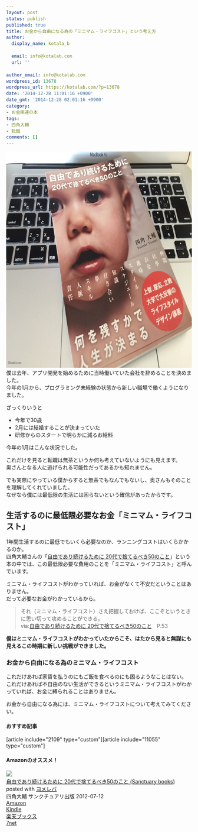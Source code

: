 ```yaml
---
layout: post
status: publish
published: true
title: お金から自由になる為の「ミニマム・ライフコスト」という考え方
author:
  display_name: kotala_b

  email: info@kotalab.com
  url: ''

author_email: info@kotalab.com
wordpress_id: 13678
wordpress_url: https://kotalab.com/?p=13678
date: '2014-12-28 11:01:16 +0900'
date_gmt: '2014-12-28 02:01:16 +0900'
category:
- お金関連の本
tags:
- 四角大輔
- 転職
comments: []
---
```

<p><img src="/wp-content/uploads/minimum-lifecost_20141228-780x585.jpg" alt="minimum-lifecost_20141228" width="780" height="585" class="aligncenter size-large wp-image-13680" /><br />
僕は去年、アプリ開発を始めるために当時働いていた会社を辞めることを決めました。<br />
今年の1月から、プログラミング未経験の状態から新しい職場で働くようになりました。</p>
<p>ざっくりいうと</p>
<ul>
<li>今年で30歳</li>
<li>2月には結婚することが決まっていた</li>
<li>研修からのスタートで明らかに減るお給料</li>
</ul>
<p>今年の1月はこんな状況でした。</p>
<p>これだけを見ると転職は無茶というか何も考えていないようにも見えます。<br />
奥さんとなる人に逃げられる可能性だってあるかも知れません。</p>
<p>でも実際にやっている僕からすると無茶でもなんでもないし、奥さんもそのことを理解してくれていました。<br />
なぜなら僕には最低限の生活には困らないという確信があったからです。<br />
</p>
<!--more-->
<h2>生活するのに最低限必要なお金「ミニマム・ライフコスト」</h2>
<p>1年間生活するのに最低でもいくら必要なのか、ランニングコストはいくらかかるのか。<br />
四角大輔さんの「<a href="https://www.amazon.co.jp/exec/obidos/asin/4861139716/same-22/" rel="nofollow" target="_blank">自由であり続けるために 20代で捨てるべき50のこと</a>」という本の中では、この最低限必要な費用のことを「ミニマム・ライフコスト」と呼んでいます。</p>
<p>ミニマム・ライフコストがわかっていれば、お金がなくて不安だということはありません。<br />
だって必要なお金がわかっているから。</p>
<blockquote><p>それ（ミニマム・ライフコスト）さえ把握しておけば、ここぞというときに思い切って攻めることができる。<br />
via:<a href="https://www.amazon.co.jp/exec/obidos/asin/4861139716/same-22/" rel="nofollow" target="_blank">自由であり続けるために 20代で捨てるべき50のこと</a>　P.53</p></blockquote>
<p><strong>僕はミニマム・ライフコストがわかっていたからこそ、はたから見ると無謀にも見えるこの時期に新しい挑戦ができました。</strong></p>
<h3>お金から自由になる為のミニマム・ライフコスト</h3>
<p>これだけあれば家賃を払うのにもご飯を食べるのにも困るようなことはない。<br />
これだけあれば不自由のない生活ができるというミニマム・ライフコストがわかっていれば、お金に縛られることはありません。</p>
<p>お金から自由になる為には、ミニマム・ライフコストについて考えてみてください。</p>
<h4 class="rel">おすすめ記事</h4>
<p>[article include="2109" type="custom"][article include="11055" type="custom"]</p>
<div class="clear"></div>
<h4 class="aam">Amazonのオススメ！</h4>
<div class="booklink-box">
<div class="booklink-image"><a href="https://www.amazon.co.jp/exec/obidos/asin/4861139716/same-22/" rel="nofollow" target="_blank"><img src="https://images-fe.ssl-images-amazon.com/images/I/41ZG9kjLQGL._SL160_.jpg" style="border: none;" /></a></div>
<div class="booklink-info">
<div class="booklink-name"><a href="https://www.amazon.co.jp/exec/obidos/asin/4861139716/same-22/" rel="nofollow" target="_blank">自由であり続けるために 20代で捨てるべき50のこと (Sanctuary books)</a>
<div class="booklink-powered-date">posted with <a href="https://yomereba.com" rel="nofollow" target="_blank">ヨメレバ</a></div>
</div>
<div class="booklink-detail">四角大輔 サンクチュアリ出版 2012-07-12    </div>
<div class="booklink-link2">
<div class="shoplinkamazon"><a href="https://www.amazon.co.jp/exec/obidos/asin/4861139716/same-22/" rel="nofollow" target="_blank" title="アマゾン" >Amazon</a></div>
<div class="shoplinkkindle"><a href="https://www.amazon.co.jp/exec/obidos/ASIN/B00IUE8QRC/same-22/" rel="nofollow" target="_blank" >Kindle</a></div>
<div class="shoplinkrakuten"><a href="http://c.af.moshimo.com/af/c/click?a_id=374939&p_id=56&pc_id=56&pl_id=637&s_v=b5Rz2P0601xu&url=http%3A%2F%2Fbooks.rakuten.co.jp%2Frb%2F11731716%2F" rel="nofollow" target="_blank" title="楽天ブックス" >楽天ブックス</a></div>
<div class="shoplinkseven"><a href="https://ck.jp.ap.valuecommerce.com/servlet/referral?sid=2967684&pid=883100332&vc_url=http%3A%2F%2Fwww.7netshopping.jp%2Fbooks%2Fsearch_result%2F%3Fctgy%3Dbooks%26code%3D4861139716" rel="nofollow" target="_blank" title="セブンネットショッピング" >7net</a></div>
</p></div>
</div>
<div class="booklink-footer"></div>
</div>
